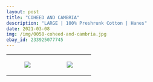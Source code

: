 ```yaml
---
layout: post
title: "COHEED AND CAMBRIA"
description: "LARGE | 100% Preshrunk Cotton | Hanes"
date: 2021-03-08
img: /img/0058-coheed-and-cambria.jpg
ebay_id: 233925077745
---
```




<table style="width:100%;"><tr><td style="vertical-align:top;">
      <figure class="tmblr-full" data-orig-height="2048" data-orig-width="1365" data-orig-src="https://concertshirts.netlify.app/shirts/0058/0058-01.jpg"><img src="https://64.media.tumblr.com/1b3f9e060e0668f6eb449754e6adf1e3/12f7a3fd11c3e142-69/s540x810/12e120cd0a6eeeb94ff201e758b45295d93b2df9.jpg" data-orig-height="2048" data-orig-width="1365" data-orig-src="https://concertshirts.netlify.app/shirts/0058/0058-01.jpg"/></figure></td>
    <td style="vertical-align:top;">
      <figure class="tmblr-full" data-orig-height="2048" data-orig-width="1365" data-orig-src="https://concertshirts.netlify.app/shirts/0058/0058-02.jpg"><img src="https://64.media.tumblr.com/f421c0e2f636e3dfdd3539923e3503cc/12f7a3fd11c3e142-76/s540x810/5b3b648fbe67ec06d710276aab919770426aaeff.jpg" data-orig-height="2048" data-orig-width="1365" data-orig-src="https://concertshirts.netlify.app/shirts/0058/0058-02.jpg"/></figure></td>
  </tr></table>
